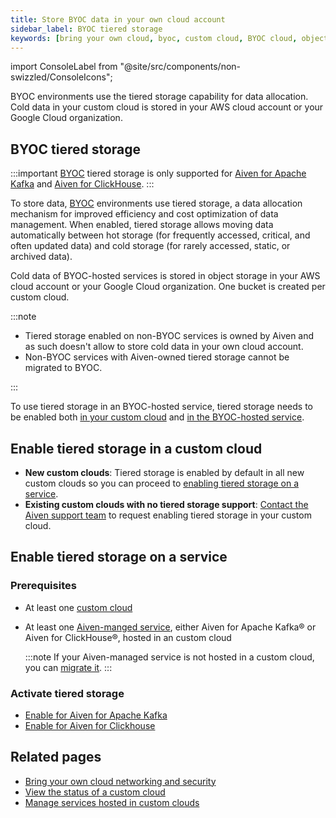 ```yaml
---
title: Store BYOC data in your own cloud account
sidebar_label: BYOC tiered storage
keywords: [bring your own cloud, byoc, custom cloud, BYOC cloud, object storage, tiered storage, bucket]
---
```


import ConsoleLabel from "@site/src/components/non-swizzled/ConsoleIcons";

BYOC environments use the tiered storage capability for data allocation. Cold data in your
custom cloud is stored in your AWS cloud account or your Google Cloud organization.

## BYOC tiered storage

:::important
[BYOC](/docs/platform/concepts/byoc) tiered storage is only supported for
[Aiven for Apache Kafka](/docs/products/kafka/howto/kafka-tiered-storage-get-started) and
[Aiven for ClickHouse](/docs/products/clickhouse/concepts/clickhouse-tiered-storage).
:::

To store data, [BYOC](/docs/platform/concepts/byoc) environments use tiered storage, a
data allocation mechanism for improved efficiency and cost optimization of data management.
When enabled, tiered storage allows moving data automatically between hot storage (for
frequently accessed, critical, and often updated data) and cold storage (for rarely
accessed, static, or archived data).

Cold data of BYOC-hosted services is stored in object storage in your AWS cloud
account or your Google Cloud organization. One bucket is created per custom cloud.

:::note

- Tiered storage enabled on non-BYOC services is owned by Aiven and as such doesn't allow
  to store cold data in your own cloud account.
- Non-BYOC services with Aiven-owned tiered storage cannot be migrated to BYOC.

:::

To use tiered storage in an BYOC-hosted service, tiered storage needs to be enabled both
[in your custom cloud](/docs/platform/howto/byoc/store-data#enable-tiered-storage-in-a-custom-cloud)
and
[in the BYOC-hosted service](/docs/platform/howto/byoc/store-data#enable-tiered-storage-on-a-service).

## Enable tiered storage in a custom cloud

- **New custom clouds**: Tiered storage is enabled by default in all new custom
  clouds so you can proceed to
  [enabling tiered storage on a service](/docs/platform/howto/byoc/store-data#enable-tiered-storage-on-a-service).
- **Existing custom clouds with no tiered storage support**:
  [Contact the Aiven support team](mailto:support@aiven.io) to request enabling tiered
  storage in your custom cloud.

## Enable tiered storage on a service

### Prerequisites

- At least one [custom cloud](/docs/platform/howto/byoc/create-cloud/create-custom-cloud)
- At least one [Aiven-manged service](/docs/platform/howto/create_new_service), either
  Aiven for Apache Kafka® or Aiven for ClickHouse®, hosted in an custom cloud

  :::note
  If your Aiven-managed service is not hosted in a custom cloud, you can
  [migrate it](/docs/platform/howto/byoc/manage-byoc-service#migrate-an-existing-service-to-a-custom-cloud).
  :::

### Activate tiered storage

- [Enable for Aiven for Apache Kafka](/docs/products/kafka/howto/enable-kafka-tiered-storage)
- [Enable for Aiven for Clickhouse](/docs/products/clickhouse/howto/enable-tiered-storage)

## Related pages

-   [Bring your own cloud networking and security](/docs/platform/howto/byoc/networking-security)
-   [View the status of a custom cloud](/docs/platform/howto/byoc/view-custom-cloud-status)
-   [Manage services hosted in custom clouds](/docs/platform/howto/byoc/manage-byoc-service)
